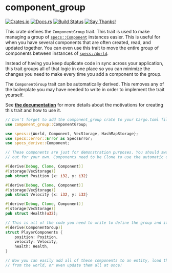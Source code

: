 # component_group

[![Crates.io](https://img.shields.io/crates/v/component_group.svg)](https://crates.io/crates/component_group)
[![Docs.rs](https://docs.rs/component_group/badge.svg)](https://docs.rs/component_group)
[![Build Status](https://travis-ci.com/sunjay/component_group.svg?token=i5M6iNHVbWshsp6jHWxw&branch=master)](https://travis-ci.com/sunjay/component_group)
[![Say Thanks!](https://img.shields.io/badge/Say%20Thanks-!-1EAEDB.svg)](https://saythanks.io/to/sunjay)

This crate defines the `ComponentGroup` trait. This trait is used to make
managing a group of [`specs::Component`] instances easier. This is useful for
when you have several components that are often created, read, and updated
together. You can even use this trait to move the entire group of components
between instances of [`specs::World`].

Instead of having you keep duplicate code in sync across your application, this
trait groups all of that logic in one place so you can minimize the changes you
need to make every time you add a component to the group.

The `ComponentGroup` trait can be automatically derived. This removes any of the
boilerplate you may have needed to write in order to implement the trait
yourself.

See [**the documentation**][docs] for more details about the motivations for
creating this trait and how to use it.

```rust
// Don't forget to add the component_group crate to your Cargo.toml file!
use component_group::ComponentGroup;

use specs::{World, Component, VecStorage, HashMapStorage};
use specs::error::Error as SpecsError;
use specs_derive::Component;

// These components are just for demonstration purposes. You should swap them
// out for your own. Components need to be Clone to use the automatic derive.

#[derive(Debug, Clone, Component)]
#[storage(VecStorage)]
pub struct Position {x: i32, y: i32}

#[derive(Debug, Clone, Component)]
#[storage(VecStorage)]
pub struct Velocity {x: i32, y: i32}

#[derive(Debug, Clone, Component)]
#[storage(VecStorage)]
pub struct Health(u32);

// This is all of the code you need to write to define the group and its operations!
#[derive(ComponentGroup)]
struct PlayerComponents {
    position: Position,
    velocity: Velocity,
    health: Health,
}

// Now you can easily add all of these components to an entity, load them all
// from the world, or even update them all at once!
```

[`specs::Component`]: https://docs.rs/specs/*/specs/trait.Component.html
[`specs::World`]: https://docs.rs/specs/*/specs/world/struct.World.html
[docs]: https://docs.rs/component_group
